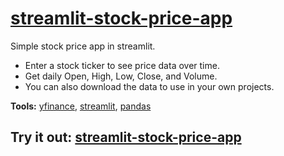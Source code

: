# [streamlit-stock-price-app](https://share.streamlit.io/alexteboul/streamlit-stock-price-app/app.py)

Simple stock price app in streamlit. 
* Enter a stock ticker to see price data over time.  
* Get daily Open, High, Low, Close, and Volume. 
* You can also download the data to use in your own projects.

**Tools:** [yfinance](https://pypi.org/project/yfinance/), [streamlit](https://streamlit.io), [pandas](https://pandas.pydata.org)

## Try it out: [streamlit-stock-price-app](https://share.streamlit.io/alexteboul/streamlit-stock-price-app/app.py)
